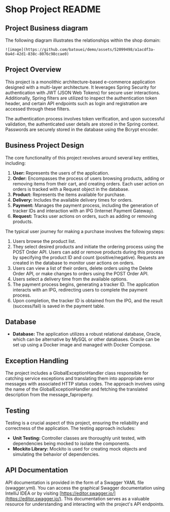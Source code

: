 # Shop Project README
## Project Business diagram

The following diagram illustrates the relationships within the shop domain:

```
![image](https://github.com/batouei/demo/assets/52099498/a1acdf3a-0a4d-42d1-838c-8076c98ccae0)

```

## Project Overview

This project is a monolithic architecture-based e-commerce application designed with a multi-layer architecture. It leverages Spring Security for authentication with JWT (JSON Web Tokens) for secure user interactions. Additionally, Spring filters are utilized to inspect the authentication token header, and certain API endpoints such as login and registration are accessed through these filters.

The authentication process involves token verification, and upon successful validation, the authenticated user details are stored in the Spring context. Passwords are securely stored in the database using the Bcrypt encoder.

## Business Project Design

The core functionality of this project revolves around several key entities, including:

1. **User:** Represents the users of the application.
2. **Order:** Encompasses the process of users browsing products, adding or removing items from their cart, and creating orders. Each user action on orders is tracked with a Request object in the database.
3. **Product:** Represents the items available for purchase.
4. **Delivery:** Includes the available delivery times for orders.
5. **Payment:** Manages the payment process, including the generation of tracker IDs and interaction with an IPG (Internet Payment Gateway).
6. **Request:** Tracks user actions on orders, such as adding or removing products.

The typical user journey for making a purchase involves the following steps:

1. Users browse the product list.
2. They select desired products and initiate the ordering process using the POST Order API. Users can add or remove products during this process by specifying the product ID and count (positive/negative). Requests are created in the database to monitor user actions on orders.
3. Users can view a list of their orders, delete orders using the Delete Order API, or make changes to orders using the POST Order API.
4. Users select a delivery time from the available options.
5. The payment process begins, generating a tracker ID. The application interacts with an IPG, redirecting users to complete the payment process.
6. Upon completion, the tracker ID is obtained from the IPG, and the result (success/fail) is saved in the payment table.

## Database
- **Database:** The application utilizes a robust relational database, Oracle, which can be alternative by MySQL or other databases. Oracle can be set up using a Docker image and managed with Docker Compose.

## Exception Handling

The project includes a GlobalExceptionHandler class responsible for catching service exceptions and translating them into appropriate error messages with associated HTTP status codes. The approach involves using the name of the GlobalExceptionHandler and fetching the translated description from the message_faproperty.

## Testing

Testing is a crucial aspect of this project, ensuring the reliability and correctness of the application. The testing approach includes:

- **Unit Testing:** Controller classes are thoroughly unit tested, with dependencies being mocked to isolate the components.
- **Mockito Library:** Mockito is used for creating mock objects and simulating the behavior of dependencies.

## API Documentation

API documentation is provided in the form of a Swagger YAML file (swagger.yml). You can access the graphical Swagger documentation using IntelliJ IDEA or by visiting [https://editor.swagger.io/](https://editor.swagger.io/). This documentation serves as a valuable resource for understanding and interacting with the project's API endpoints.
